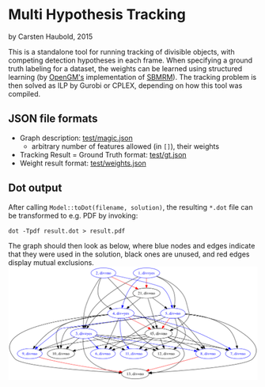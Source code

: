 # Multi Hypothesis Tracking
by Carsten Haubold, 2015

This is a standalone tool for running tracking of divisible objects, with competing detection hypotheses in each frame.
When specifying a ground truth labeling for a dataset, the weights can be learned using structured learning 
(by [OpenGM's](http://github.com/opengm/opengm) implementation of [SBMRM](https://github.com/funkey/sbmrm)).
The tracking problem is then solved as ILP by Gurobi or CPLEX, depending on how this tool was compiled.

## JSON file formats

* Graph description: [test/magic.json](test/magic.json)
	- arbitrary number of features allowed (in `[]`), their weights 
* Tracking Result = Ground Truth format: [test/gt.json](test/gt.json)
* Weight result format: [test/weights.json](test/weights.json)

## Dot output

After calling `Model::toDot(filename, solution)`, the resulting `*.dot` file can be transformed to e.g. PDF by invoking:

```
dot -Tpdf result.dot > result.pdf
```

The graph should then look as below, where blue nodes and edges indicate that they were used in the solution, 
black ones are unused, and red edges display mutual exclusions.
![Result Graph](test/result.png)
